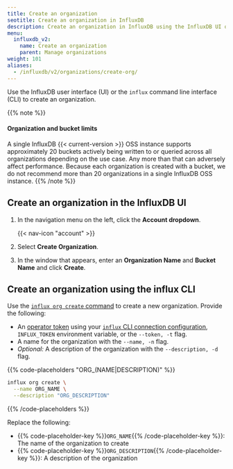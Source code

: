 ```yaml
---
title: Create an organization
seotitle: Create an organization in InfluxDB
description: Create an organization in InfluxDB using the InfluxDB UI or the influx CLI.
menu:
  influxdb_v2:
    name: Create an organization
    parent: Manage organizations
weight: 101
aliases:
  - /influxdb/v2/organizations/create-org/
---
```


Use the InfluxDB user interface (UI) or the `influx` command line interface (CLI)
to create an organization.

{{% note %}}
#### Organization and bucket limits

A single InfluxDB {{< current-version >}} OSS instance supports approximately 20 buckets actively being
written to or queried across all organizations depending on the use case.
Any more than that can adversely affect performance.
Because each organization is created with a bucket, we do not recommend more than
20 organizations in a single InfluxDB OSS instance.
{{% /note %}}

## Create an organization in the InfluxDB UI

1. In the navigation menu on the left, click the **Account dropdown**.

    {{< nav-icon "account" >}}

2. Select **Create Organization**.
3. In the window that appears, enter an **Organization Name** and **Bucket Name** and click **Create**.

## Create an organization using the influx CLI

Use the [`influx org create` command](/influxdb/v2/reference/cli/influx/org/create)
to create a new organization. Provide the following:

- An [operator token](/influxdb/v2/admin/tokens/#operator-token) using your
  [`influx` CLI connection configuration](/influxdb/v2/reference/cli/influx/#provide-required-authentication-credentials),
  `INFLUX_TOKEN` environment variable, or the `--token, -t` flag.
- A name for the organization with the `--name, -n` flag.
- _Optional:_ A description of the organization with the `--description, -d` flag.


{{% code-placeholders "ORG_(NAME|DESCRIPTION)" %}}
```sh
influx org create \
  --name ORG_NAME \
  --description "ORG_DESCRIPTION"
```
{{% /code-placeholders %}}

Replace the following:

- {{% code-placeholder-key %}}`ORG_NAME`{{% /code-placeholder-key %}}:
  The name of the organization to create
- {{% code-placeholder-key %}}`ORG_DESCRIPTION`{{% /code-placeholder-key %}}:
  A description of the organization
